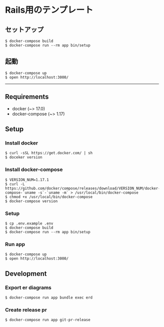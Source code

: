 # Rails用のテンプレート

## セットアップ
```
$ docker-compose build
$ docker-compose run --rm app bin/setup
```

## 起動
```
$ docker-compose up
$ open http://localhost:3000/
```

----

## Requirements
- docker (~> 17.0)
- docker-compose (~> 1.17)

## Setup
### Install docker
```
$ curl -sSL https://get.docker.com/ | sh
$ doceker version
```

### Install docker-compose
```
$ VERSION_NUM=1.17.1
$ curl -L https://github.com/docker/compose/releases/download/VERSION_NUM/docker-compose-`uname -s`-`uname -m` > /usr/local/bin/docker-compose
$ chmod +x /usr/local/bin/docker-compose
$ docker-compose version
```

### Setup
```
$ cp .env.example .env
$ docker-compose build
$ docker-compose run --rm app bin/setup
```

### Run app
```
$ docker-compose up
$ open http://localhost:3000/
```

## Development
### Export er diagrams
```
$ docker-compose run app bundle exec erd
```

### Create release pr
```
$ docker-compose run app git-pr-release
```
